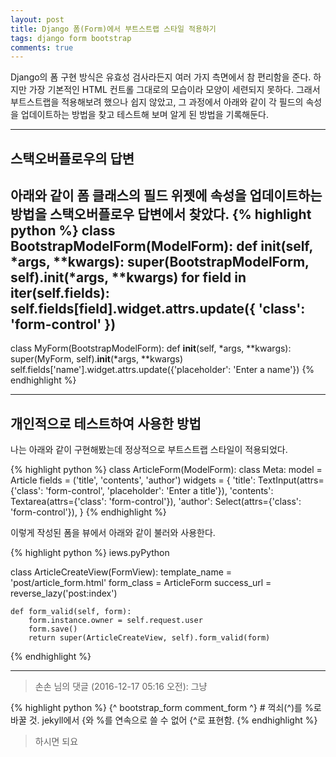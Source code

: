 ```yaml
--- 
layout: post
title: Django 폼(Form)에서 부트스트랩 스타일 적용하기
tags: django form bootstrap
comments: true
---
```

Django의 폼 구현 방식은 유효성 검사라든지 여러 가지 측면에서 참 편리함을 준다. 하지만 가장 기본적인 HTML 컨트롤 그대로의 모습이라 모양이 세련되지 못하다. 그래서 부트스트랩을 적용해보려 했으나 쉽지 않았고, 그 과정에서 아래와 같이 각 필드의 속성을 업데이트하는 방법을 찾고 테스트해 보며 알게 된 방법을 기록해둔다.

---

## 스택오버플로우의 답변

아래와 같이 폼 클래스의 필드 위젯에 속성을 업데이트하는 방법을 스택오버플로우 답변에서 찾았다.
{% highlight python %}
class BootstrapModelForm(ModelForm):
    def __init__(self, *args, **kwargs):
        super(BootstrapModelForm, self).__init__(*args, **kwargs)
        for field in iter(self.fields):
            self.fields[field].widget.attrs.update({
                'class': 'form-control'
            })
-----
class MyForm(BootstrapModelForm):
    def __init__(self, *args, **kwargs):
        super(MyForm, self).__init__(*args, **kwargs)
        self.fields['name'].widget.attrs.update({'placeholder': 'Enter a name'})
{% endhighlight %}

---

## 개인적으로 테스트하여 사용한 방법

나는 아래와 같이 구현해봤는데 정상적으로 부트스트랩 스타일이 적용되었다.

{% highlight python %}
class ArticleForm(ModelForm):
    class Meta:
        model = Article
        fields = ('title', 'contents', 'author')
        widgets = {
            'title': TextInput(attrs={'class': 'form-control', 'placeholder': 'Enter a title'}),
            'contents': Textarea(attrs={'class': 'form-control'}),
            'author': Select(attrs={'class': 'form-control'}),
        }
{% endhighlight %}

이렇게 작성된 폼을 뷰에서 아래와 같이 불러와 사용한다.

{% highlight python %}
iews.pyPython

class ArticleCreateView(FormView):
    template_name = 'post/article_form.html'
    form_class = ArticleForm
    success_url = reverse_lazy('post:index')

    def form_valid(self, form):
        form.instance.owner = self.request.user
        form.save()
        return super(ArticleCreateView, self).form_valid(form)
{% endhighlight %}

---

>손손 님의 댓글 (2016-12-17 05:16 오전):
>그냥

{% highlight python %}
{^ bootstrap_form comment_form ^}  # 꺽쇠(^)를 %로 바꿀 것. jekyll에서 {와 %를 연속으로 쓸 수 없어 {^로 표현함.
{% endhighlight %}

>하시면 되요